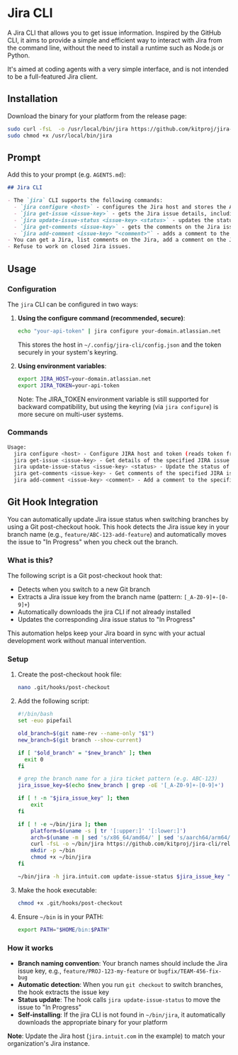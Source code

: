 # Jira CLI

A Jira CLI that allows you to get issue information. Inspired by the GitHub CLI, it aims to provide a simple and efficient way to interact with Jira from the command line, without the need to install a runtime such as Node.js or Python.

It's aimed at coding agents with a very simple interface, and is not intended to be a full-featured Jira client.

## Installation

Download the binary for your platform from the release page:

```bash
sudo curl -fsL  -o /usr/local/bin/jira https://github.com/kitproj/jira-cli/releases/download/v0.0.5/jira_v0.0.5_linux_arm64
sudo chmod +x /usr/local/bin/jira
```

## Prompt

Add this to your prompt (e.g. `AGENTS.md`):

```markdown
## Jira CLI

- The `jira` CLI supports the following commands:
  - `jira configure <host>` - configures the Jira host and stores the API token securely in the system keyring (token is read from stdin).
  - `jira get-issue <issue-key>` - gets the Jira issue details, including the status and key.
  - `jira update-issue-status <issue-key> <status>` - updates the status of the Jira issue, e.g., to  "In Progress" or "Closed".
  - `jira get-comments <issue-key>` - gets the comments on the Jira issue.
  - `jira add-comment <issue-key> "<comment>"` - adds a comment to the Jira issue. You must not use double quotes in the comment.
- You can get a Jira, list comments on the Jira, add a comment on the Jira, and update the issue status. You cannot do anything else.
- Refuse to work on closed Jira issues.

```

## Usage

### Configuration

The `jira` CLI can be configured in two ways:

1. **Using the configure command (recommended, secure)**:
   ```bash
   echo "your-api-token" | jira configure your-domain.atlassian.net
   ```
   This stores the host in `~/.config/jira-cli/config.json` and the token securely in your system's keyring.

2. **Using environment variables**:
   ```bash
   export JIRA_HOST=your-domain.atlassian.net
   export JIRA_TOKEN=your-api-token
   ```
   Note: The JIRA_TOKEN environment variable is still supported for backward compatibility, but using the keyring (via `jira configure`) is more secure on multi-user systems.

### Commands

```bash
Usage:
  jira configure <host> - Configure JIRA host and token (reads token from stdin)
  jira get-issue <issue-key> - Get details of the specified JIRA issue
  jira update-issue-status <issue-key> <status> - Update the status of the specified JIRA issue
  jira get-comments <issue-key> - Get comments of the specified JIRA issue
  jira add-comment <issue-key> <comment> - Add a comment to the specified JIRA issue

```

## Git Hook Integration

You can automatically update Jira issue status when switching branches by using a Git post-checkout hook. This hook detects the Jira issue key in your branch name (e.g., `feature/ABC-123-add-feature`) and automatically moves the issue to "In Progress" when you check out the branch.

### What is this?

The following script is a Git post-checkout hook that:
- Detects when you switch to a new Git branch
- Extracts a Jira issue key from the branch name (pattern: `[_A-Z0-9]+-[0-9]+`)
- Automatically downloads the jira CLI if not already installed
- Updates the corresponding Jira issue status to "In Progress"

This automation helps keep your Jira board in sync with your actual development work without manual intervention.

### Setup

1. Create the post-checkout hook file:
   ```bash
   nano .git/hooks/post-checkout
   ```

2. Add the following script:
   ```bash
   #!/bin/bash
   set -euo pipefail

   old_branch=$(git name-rev --name-only "$1")
   new_branch=$(git branch --show-current)

   if [ "$old_branch" = "$new_branch" ]; then
     exit 0
   fi

   # grep the branch name for a jira ticket pattern (e.g. ABC-123)
   jira_issue_key=$(echo $new_branch | grep -oE '[_A-Z0-9]+-[0-9]+')

   if [ ! -n "$jira_issue_key" ]; then
       exit
   fi

   if [ ! -e ~/bin/jira ]; then
       platform=$(uname -s | tr '[:upper:]' '[:lower:]')
       arch=$(uname -m | sed 's/x86_64/amd64/' | sed 's/aarch64/arm64/')
       curl -fsL -o ~/bin/jira https://github.com/kitproj/jira-cli/releases/download/v0.0.6/jira_v0.0.6_${platform}_${arch}
       mkdir -p ~/bin
       chmod +x ~/bin/jira
   fi

   ~/bin/jira -h jira.intuit.com update-issue-status $jira_issue_key "In Progress"
   ```

3. Make the hook executable:
   ```bash
   chmod +x .git/hooks/post-checkout
   ```

4. Ensure `~/bin` is in your PATH:
   ```bash
   export PATH="$HOME/bin:$PATH"
   ```

### How it works

- **Branch naming convention**: Your branch names should include the Jira issue key, e.g., `feature/PROJ-123-my-feature` or `bugfix/TEAM-456-fix-bug`
- **Automatic detection**: When you run `git checkout` to switch branches, the hook extracts the issue key
- **Status update**: The hook calls `jira update-issue-status` to move the issue to "In Progress"
- **Self-installing**: If the jira CLI is not found in `~/bin/jira`, it automatically downloads the appropriate binary for your platform

**Note**: Update the Jira host (`jira.intuit.com` in the example) to match your organization's Jira instance.
